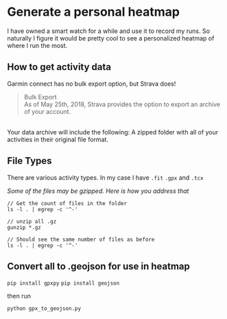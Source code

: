 # Generate a personal heatmap

I have owned a smart watch for a while and use it to record my runs. So naturally I figure it would be pretty cool to see a personalized heatmap of where I run the most.

## How to get activity data

Garmin connect has no bulk export option, but Strava does!

> Bulk Export  
As of May 25th, 2018, Strava provides the option to export an archive of your account.  
<br> 
Your data archive will include the following:  
A zipped folder with all of your activities in their original file format.


## File Types

There are various activity types. In my case I have `.fit` `.gpx` and `.tcx`

*Some of the files may be gzipped. Here is how you address that*

```
// Get the count of files in the folder
ls -l . | egrep -c '^-'

// unzip all .gz 
gunzip *.gz

// Should see the same number of files as before
ls -l . | egrep -c '^-'
```


## Convert all to .geojson for use in heatmap
`pip install gpxpy`
`pip install geojson`

then run

`python gpx_to_geojson.py`